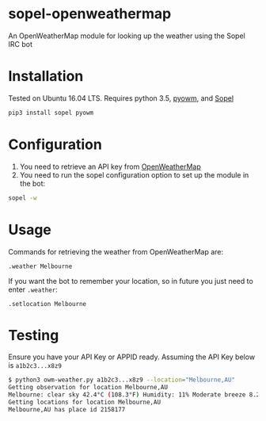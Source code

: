 # sopel-openweathermap
An OpenWeatherMap module for looking up the weather using the Sopel IRC bot

# Installation
Tested on Ubuntu 16.04 LTS. Requires python 3.5, [pyowm](https://github.com/csparpa/pyowm), and [Sopel](https://github.com/sopel-irc/sopel)

```bash
pip3 install sopel pyowm
```

# Configuration
1. You need to retrieve an API key from [OpenWeatherMap](https://openweathermap.org/api)
2. You need to run the sopel configuration option to set up the module in the bot:
```bash
sopel -w
```

# Usage
Commands for retrieving the weather from OpenWeatherMap are:
```
.weather Melbourne
```

If you want the bot to remember your location, so in future you just need to enter ```.weather```:
```
.setlocation Melbourne
```

# Testing

Ensure you have your API Key or APPID ready. Assuming the API Key below is ```a1b2c3...x8z9```
```bash
$ python3 owm-weather.py a1b2c3...x8z9 --location="Melbourne,AU"
Getting observation for location Melbourne,AU
Melbourne: clear sky 42.4°C (108.3°F) Humidity: 11% Moderate breeze 8.2m/s (↘)
Getting locations for location Melbourne,AU
Melbourne,AU has place id 2158177
```

